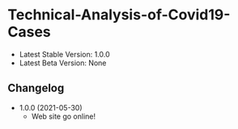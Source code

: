 # Technical-Analysis-of-Covid19-Cases

- Latest Stable Version: 1.0.0
- Latest Beta Version: None

## Changelog

* 1.0.0 (2021-05-30)
  * Web site go online!